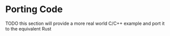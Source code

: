 # Porting Code

TODO this section will provide a more real world C\/C++ example and port it to the equivalent Rust



